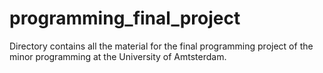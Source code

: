 # programming_final_project
Directory contains all the material for the final programming project of the minor programming at the University of Amtsterdam.

